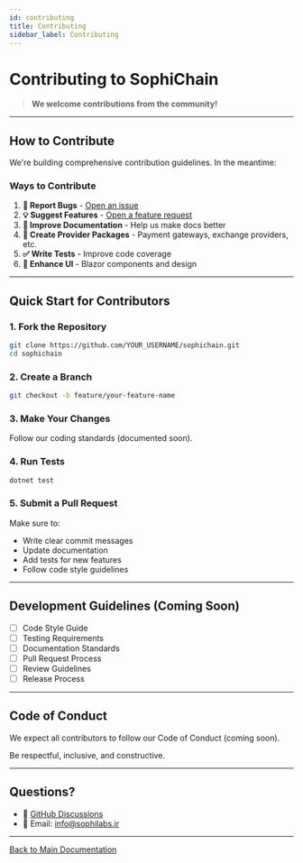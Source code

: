 ```yaml
---
id: contributing
title: Contributing
sidebar_label: Contributing
---
```

# Contributing to SophiChain

> **We welcome contributions from the community!**

---

## How to Contribute

We're building comprehensive contribution guidelines. In the meantime:

### Ways to Contribute

1. **🐛 Report Bugs** - [Open an issue](https://github.com/sophichain/issues/new?template=bug.md)
2. **💡 Suggest Features** - [Open a feature request](https://github.com/sophichain/issues/new?template=feature.md)
3. **📖 Improve Documentation** - Help us make docs better
4. **🔌 Create Provider Packages** - Payment gateways, exchange providers, etc.
5. **✅ Write Tests** - Improve code coverage
6. **🎨 Enhance UI** - Blazor components and design

---

## Quick Start for Contributors

### 1. Fork the Repository

```bash
git clone https://github.com/YOUR_USERNAME/sophichain.git
cd sophichain
```

### 2. Create a Branch

```bash
git checkout -b feature/your-feature-name
```

### 3. Make Your Changes

Follow our coding standards (documented soon).

### 4. Run Tests

```bash
dotnet test
```

### 5. Submit a Pull Request

Make sure to:
- Write clear commit messages
- Update documentation
- Add tests for new features
- Follow code style guidelines

---

## Development Guidelines (Coming Soon)

- [ ] Code Style Guide
- [ ] Testing Requirements
- [ ] Documentation Standards
- [ ] Pull Request Process
- [ ] Review Guidelines
- [ ] Release Process

---

## Code of Conduct

We expect all contributors to follow our Code of Conduct (coming soon).

Be respectful, inclusive, and constructive.

---

## Questions?

- 💬 [GitHub Discussions](https://github.com/sophichain/discussions)
- 📧 Email: [info@sophilabs.ir](mailto:info@sophilabs.ir)

---

[Back to Main Documentation](./)

